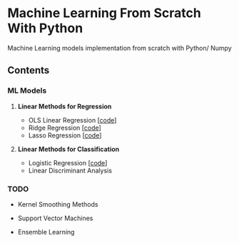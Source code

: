 # Machine Learning From Scratch With Python
Machine Learning models implementation from scratch with Python/ Numpy



## Contents

### ML Models
1. **Linear Methods for Regression** 
     - OLS Linear Regression [[code](https://github.com/nancyyanyu/machine_learning_numpy/blob/main/1.linear/1.OLS_Ridge_Lasso.ipynb)]
     - Ridge Regression [[code](https://github.com/nancyyanyu/machine_learning_numpy/blob/main/1.linear/1.OLS_Ridge_Lasso.ipynb)]
     - Lasso Regression [[code](https://github.com/nancyyanyu/machine_learning_numpy/blob/main/1.linear/1.OLS_Ridge_Lasso.ipynb)]
 
2. **Linear Methods for Classification**
     - Logistic Regression [[code](https://github.com/nancyyanyu/machine_learning_numpy/blob/main/1.linear/2.Logistic_Regression.ipynb)]
     - Linear Discriminant Analysis
 



### TODO
- Kernel Smoothing Methods

- Support Vector Machines

- Ensemble Learning


